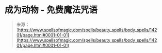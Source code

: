 <!--yml

分类：未分类

日期：2024-06-12 18:53:06

-->

# 成为动物 - 免费魔法咒语

> 来源：[https://www.spellsofmagic.com/spells/beauty_spells/body_spells/14201/page.html#0001-01-01](https://www.spellsofmagic.com/spells/beauty_spells/body_spells/14201/page.html#0001-01-01)
